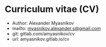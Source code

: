 # Curriculum vitae (CV)

* Author: Alexander Myasnikov
* mailto: myasnikov.alexander.s@gmail.com
* git: gitlab.com/amyasnikov/cv
* url: amyasnikov.gitlab.io/cv

